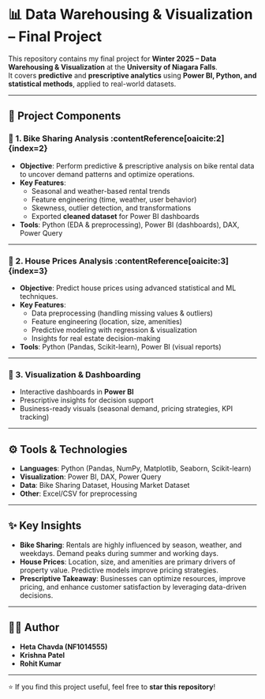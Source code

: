 
# 📊 Data Warehousing & Visualization – Final Project

This repository contains my final project for **Winter 2025 – Data Warehousing & Visualization** at the **University of Niagara Falls**.  
It covers **predictive** and **prescriptive analytics** using **Power BI, Python, and statistical methods**, applied to real-world datasets.

---

## 🚀 Project Components

### 🔹 1. Bike Sharing Analysis :contentReference[oaicite:2]{index=2}
- **Objective**: Perform predictive & prescriptive analysis on bike rental data to uncover demand patterns and optimize operations.  
- **Key Features**:
  - Seasonal and weather-based rental trends
  - Feature engineering (time, weather, user behavior)
  - Skewness, outlier detection, and transformations
  - Exported **cleaned dataset** for Power BI dashboards
- **Tools**: Python (EDA & preprocessing), Power BI (dashboards), DAX, Power Query

---

### 🔹 2. House Prices Analysis :contentReference[oaicite:3]{index=3}
- **Objective**: Predict house prices using advanced statistical and ML techniques.  
- **Key Features**:
  - Data preprocessing (handling missing values & outliers)
  - Feature engineering (location, size, amenities)
  - Predictive modeling with regression & visualization
  - Insights for real estate decision-making
- **Tools**: Python (Pandas, Scikit-learn), Power BI (visual reports)

---

### 🔹 3. Visualization & Dashboarding
- Interactive dashboards in **Power BI**
- Prescriptive insights for decision support
- Business-ready visuals (seasonal demand, pricing strategies, KPI tracking)

---

## ⚙️ Tools & Technologies
- **Languages**: Python (Pandas, NumPy, Matplotlib, Seaborn, Scikit-learn)
- **Visualization**: Power BI, DAX, Power Query
- **Data**: Bike Sharing Dataset, Housing Market Dataset
- **Other**: Excel/CSV for preprocessing

---

## ✨ Key Insights
- **Bike Sharing**: Rentals are highly influenced by season, weather, and weekdays. Demand peaks during summer and working days.  
- **House Prices**: Location, size, and amenities are primary drivers of property value. Predictive models improve pricing strategies.  
- **Prescriptive Takeaway**: Businesses can optimize resources, improve pricing, and enhance customer satisfaction by leveraging data-driven decisions.

---

## 👩‍🎓 Author
- **Heta Chavda (NF1014555)**
- **Krishna Patel**
- **Rohit Kumar**

---

⭐ If you find this project useful, feel free to **star this repository**!
```
